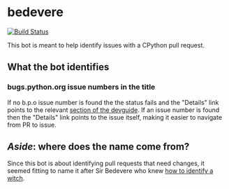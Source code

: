 # bedevere
[![Build Status](https://travis-ci.org/python/bedevere.svg?branch=master)](https://travis-ci.org/python/bedevere)

This bot is meant to help identify issues with a CPython pull request.

## What the bot identifies
### bugs.python.org issue numbers in the title
If no b.p.o issue number is found the the status fails and the
"Details" link points to the relevant
[section of the devguide](https://cpython-devguide.readthedocs.io/pullrequest.html?highlight=bpo-#submitting).
If an issue number is found then the "Details" link points to the
issue itself, making it easier to navigate from PR to issue.

## *Aside*: where does the name come from?
Since this bot is about identifying pull requests that need changes,
it seemed fitting to name it after Sir Bedevere who knew
[how to identify a witch](https://youtu.be/k3jt5ibfRzw).
